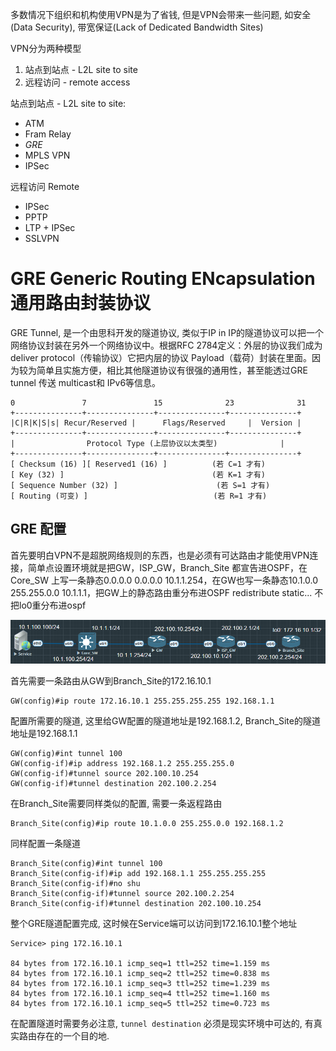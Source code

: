 多数情况下组织和机构使用VPN是为了省钱, 但是VPN会带来一些问题, 如安全(Data Security), 带宽保证(Lack of Dedicated Bandwidth Sites)

VPN分为两种模型
1. 站点到站点 - L2L site to site
2. 远程访问 - remote access

站点到站点 - L2L site to site:
- ATM
- Fram Relay
- *GRE*
- MPLS VPN
- IPSec

远程访问 Remote
- IPSec
- PPTP
- LTP + IPSec
- SSLVPN

# GRE Generic Routing ENcapsulation 通用路由封装协议

GRE Tunnel, 是一个由思科开发的隧道协议, 类似于IP in IP的隧道协议可以把一个网络协议封装在另外一个网络协议中。根据RFC 2784定义：外层的协议我们成为deliver protocol（传输协议）它把内层的协议 Payload（载荷）封装在里面。因为较为简单且实施方便，相比其他隧道协议有很强的通用性，甚至能透过GRE tunnel 传送 multicast和 IPv6等信息。

```
0               7               15              23              31
+---------------+---------------+---------------+---------------+
|C|R|K|S|s| Recur/Reserved |      Flags/Reserved     |  Version |
+---------------+---------------+---------------+---------------+
|                Protocol Type (上层协议以太类型)              |
+---------------+---------------+---------------+---------------+
[ Checksum (16) ][ Reserved1 (16) ]          (若 C=1 才有)
[ Key (32) ]                                 (若 K=1 才有)
[ Sequence Number (32) ]                      (若 S=1 才有)
[ Routing (可变) ]                            (若 R=1 才有)
```

## GRE 配置

首先要明白VPN不是超脱网络规则的东西，也是必须有可达路由才能使用VPN连接，简单点设置环境就是把GW，ISP_GW，Branch_Site 都宣告进OSPF，在Core_SW 上写一条静态0.0.0.0 0.0.0.0 10.1.1.254，在GW也写一条静态10.1.0.0 255.255.0.0 10.1.1.1，把GW上的静态路由重分布进OSPF redistribute static...  不把lo0重分布进ospf

![](../image/VPN/130900.png)

首先需要一条路由从GW到Branch_Site的172.16.10.1

```
GW(config)#ip route 172.16.10.1 255.255.255.255 192.168.1.1
```

配置所需要的隧道, 这里给GW配置的隧道地址是192.168.1.2, Branch_Site的隧道地址是192.168.1.1

```
GW(config)#int tunnel 100
GW(config-if)#ip address 192.168.1.2 255.255.255.0
GW(config-if)#tunnel source 202.100.10.254
GW(config-if)#tunnel destination 202.100.2.254
```

在Branch_Site需要同样类似的配置, 需要一条返程路由

```
Branch_Site(config)#ip route 10.1.0.0 255.255.0.0 192.168.1.2
```

同样配置一条隧道

```
Branch_Site(config)#int tunnel 100
Branch_Site(config-if)#ip add 192.168.1.1 255.255.255.255
Branch_Site(config-if)#no shu
Branch_Site(config-if)#tunnel source 202.100.2.254
Branch_Site(config-if)#tunnel destination 202.100.10.254
```

整个GRE隧道配置完成, 这时候在Service端可以访问到172.16.10.1整个地址

```
Service> ping 172.16.10.1

84 bytes from 172.16.10.1 icmp_seq=1 ttl=252 time=1.159 ms
84 bytes from 172.16.10.1 icmp_seq=2 ttl=252 time=0.838 ms
84 bytes from 172.16.10.1 icmp_seq=3 ttl=252 time=1.239 ms
84 bytes from 172.16.10.1 icmp_seq=4 ttl=252 time=1.160 ms
84 bytes from 172.16.10.1 icmp_seq=5 ttl=252 time=0.723 ms
```

在配置隧道时需要务必注意, `tunnel destination` 必须是现实环境中可达的, 有真实路由存在的一个目的地.